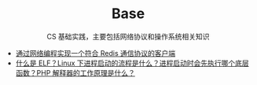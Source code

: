 <h1 align="center">
    Base
</h1>

<p align="center">CS 基础实践，主要包括网络协议和操作系统相关知识</p>  

- [通过网络编程实现一个符合 Redis 通信协议的客户端](通过网络编程实现一个符合Redis通信协议的客户端.md)
- [什么是 ELF？Linux 下进程启动的流程是什么？进程启动时会先执行哪个底层函数？PHP 解释器的工作原理是什么？](什么是ELF？Linux下进程启动的流程是什么？进程启动时会先执行哪个底层函数？PHP解释器的工作原理是什么？.md)
